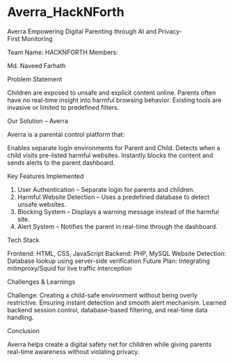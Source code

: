 # Averra_HackNForth
Averra
Empowering Digital Parenting through AI and Privacy-First Monitoring

Team Name: HACKNFORTH
Members:

Md. Naveed
Farhath

Problem Statement

Children are exposed to unsafe and explicit content online.
Parents often have no real-time insight into harmful browsing behavior.
Existing tools are invasive or limited to predefined filters.

Our Solution – Averra

Averra is a parental control platform that:

Enables separate login environments for Parent and Child.
Detects when a child visits pre-listed harmful websites.
Instantly blocks the content and sends alerts to the parent dashboard.

Key Features Implemented

1. User Authentication – Separate login for parents and children.
2. Harmful Website Detection – Uses a predefined database to detect unsafe websites.
3. Blocking System – Displays a warning message instead of the harmful site.
4. Alert System – Notifies the parent in real-time through the dashboard.

Tech Stack

Frontend: HTML, CSS, JavaScript
Backend: PHP, MySQL
Website Detection: Database lookup using server-side verification
Future Plan: Integrating mitmproxy/Squid for live traffic interception

Challenges & Learnings

Challenge: Creating a child-safe environment without being overly restrictive.
Ensuring instant detection and smooth alert mechanism.
Learned backend session control, database-based filtering, and real-time data handling.

Conclusion

Averra helps create a digital safety net for children while giving parents real-time awareness without violating privacy.
